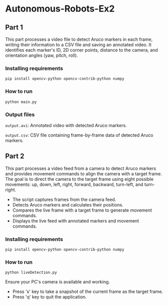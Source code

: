 # Autonomous-Robots-Ex2

## Part 1
This part processes a video file to detect Aruco markers in each frame, writing their information to a CSV file and saving an annotated video. It identifies each marker's ID, 2D corner points, distance to the camera, and orientation angles (yaw, pitch, roll).



### Installing requirements
``` pip install opencv-python opencv-contrib-python numpy ```

### How to run
```python main.py```

### Output files
```output.avi```: Annotated video with detected Aruco markers.

```output.csv```: CSV file containing frame-by-frame data of detected Aruco markers.

## Part 2
This part processes a video feed from a camera to detect Aruco markers and provides movement commands to align the camera with a target frame. The goal is to direct the camera to the target frame using eight possible movements: up, down, left, right, forward, backward, turn-left, and turn-right.

* The script captures frames from the camera feed.
* Detects Aruco markers and calculates their positions.
* Compares the live frame with a target frame to generate movement commands.
* Displays the live feed with annotated markers and movement commands.

### Installing requirements
```pip install opencv-python opencv-contrib-python numpy```

### How to run
```python liveDetection.py```

Ensure your PC's camera is available and working.

* Press 's' key to take a snapshot of the current frame as the target frame.
* Press 'q' key to quit the application.



